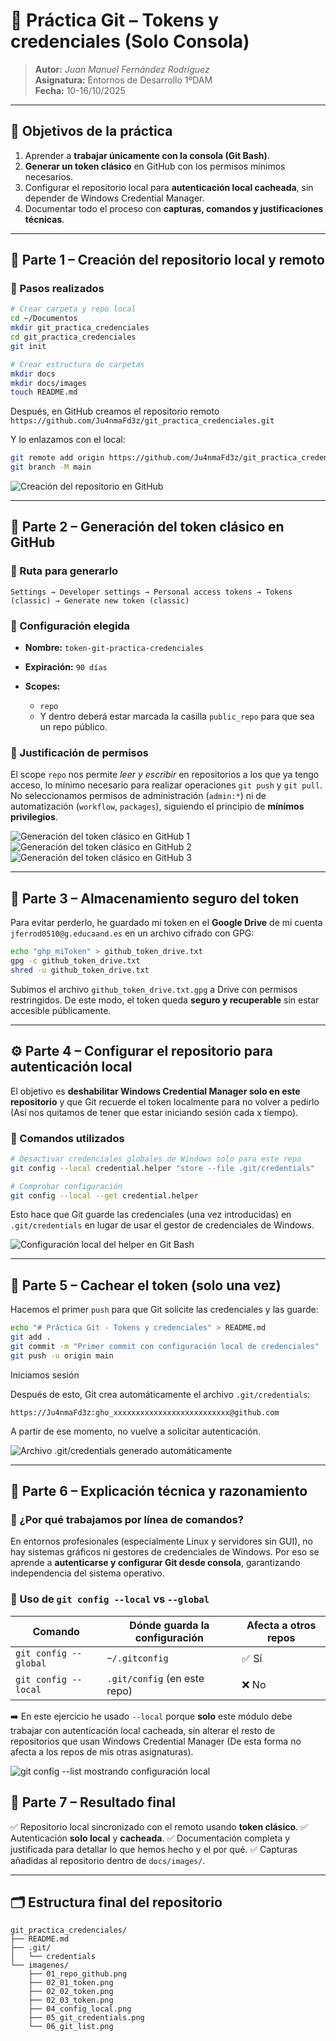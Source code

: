 # 🧰 Práctica Git – Tokens y credenciales (Solo Consola)

> **Autor:** *Juan Manuel Fernández Rodríguez*  
> **Asignatura:** Entornos de Desarrollo 1ºDAM  
> **Fecha:** 10-16/10/2025  

---

## 📌 Objetivos de la práctica

1. Aprender a **trabajar únicamente con la consola (Git Bash)**.  
2. **Generar un token clásico** en GitHub con los permisos mínimos necesarios.  
3. Configurar el repositorio local para **autenticación local cacheada**, sin depender de Windows Credential Manager.  
4. Documentar todo el proceso con **capturas, comandos y justificaciones técnicas**.

---

## 🧩 Parte 1 – Creación del repositorio local y remoto

### 🔹 Pasos realizados

```bash
# Crear carpeta y repo local
cd ~/Documentos
mkdir git_practica_credenciales
cd git_practica_credenciales
git init

# Crear estructura de carpetas
mkdir docs
mkdir docs/images
touch README.md
```

Después, en GitHub creamos el repositorio remoto
`https://github.com/Ju4nmaFd3z/git_practica_credenciales.git`

Y lo enlazamos con el local:

```bash
git remote add origin https://github.com/Ju4nmaFd3z/git_practica_credenciales.git
git branch -M main
```

![Creación del repositorio en GitHub](imagenes/01_repo_github.png)

---

## 🔐 Parte 2 – Generación del token clásico en GitHub

### 🔹 Ruta para generarlo

`Settings → Developer settings → Personal access tokens → Tokens (classic) → Generate new token (classic)`

### 🔹 Configuración elegida

* **Nombre:** `token-git-practica-credenciales`
* **Expiración:** `90 días`
* **Scopes:**

  * `repo`
  * Y dentro deberá estar marcada la casilla `public_repo` para que sea un repo público.

### 🔹 Justificación de permisos

El scope `repo` nos permite *leer y escribir* en repositorios a los que ya tengo acceso, lo mínimo necesario para realizar operaciones `git push` y `git pull`.
No seleccionamos permisos de administración (`admin:*`) ni de automatización (`workflow`, `packages`), siguiendo el principio de **mínimos privilegios**.

![Generación del token clásico en GitHub 1](imagenes/02_01_token.png)
![Generación del token clásico en GitHub 2](imagenes/02_02_token.png)
![Generación del token clásico en GitHub 3](imagenes/02_03_token.png)

---

## 💾 Parte 3 – Almacenamiento seguro del token

Para evitar perderlo, he guardado mi token en el **Google Drive** de mi cuenta `jferrod0510@g.educaand.es` en un archivo cifrado con GPG:

```bash
echo "ghp_miToken" > github_token_drive.txt
gpg -c github_token_drive.txt
shred -u github_token_drive.txt
```

Subimos el archivo `github_token_drive.txt.gpg` a Drive con permisos restringidos.
De este modo, el token queda **seguro y recuperable** sin estar accesible públicamente.

---

## ⚙️ Parte 4 – Configurar el repositorio para autenticación local

El objetivo es **deshabilitar Windows Credential Manager solo en este repositorio**
y que Git recuerde el token localmente para no volver a pedirlo (Así nos quitamos de tener que estar iniciando sesión cada x tiempo).

### 🔹 Comandos utilizados

```bash
# Desactivar credenciales globales de Windows solo para este repo
git config --local credential.helper "store --file .git/credentials"

# Comprobar configuración
git config --local --get credential.helper
```

Esto hace que Git guarde las credenciales (una vez introducidas) en `.git/credentials`
en lugar de usar el gestor de credenciales de Windows.

![Configuración local del helper en Git Bash](imagenes/04_config_local.png)

---

## 🔁 Parte 5 – Cachear el token (solo una vez)

Hacemos el primer `push` para que Git solicite las credenciales y las guarde:

```bash
echo "# Práctica Git - Tokens y credenciales" > README.md
git add .
git commit -m "Primer commit con configuración local de credenciales"
git push -u origin main
```

Iniciamos sesión

Después de esto, Git crea automáticamente el archivo `.git/credentials`:

```
https://Ju4nmaFd3z:gho_xxxxxxxxxxxxxxxxxxxxxxxxxx@github.com
```

A partir de ese momento, no vuelve a solicitar autenticación.

![Archivo .git/credentials generado automáticamente](imagenes/05_git_credentials.png)

---

## 🧠 Parte 6 – Explicación técnica y razonamiento

### 🔹 ¿Por qué trabajamos por línea de comandos?

En entornos profesionales (especialmente Linux y servidores sin GUI), no hay sistemas gráficos ni gestores de credenciales de Windows.
Por eso se aprende a **autenticarse y configurar Git desde consola**, garantizando independencia del sistema operativo.

### 🔹 Uso de `git config --local` vs `--global`

| Comando               | Dónde guarda la configuración | Afecta a otros repos |
| --------------------- | ----------------------------- | -------------------- |
| `git config --global` | `~/.gitconfig`                | ✅ Sí                 |
| `git config --local`  | `.git/config` (en este repo)  | ❌ No                 |

➡️ En este ejercicio he usado `--local` porque **solo** este módulo debe trabajar con autenticación local cacheada, sin alterar el resto de repositorios que usan Windows Credential Manager (De esta forma no afecta a los repos de mis otras asignaturas).

![git config --list mostrando configuración local](imagenes/06_git_list.png)

## 🧾 Parte 7 – Resultado final

✅ Repositorio local sincronizado con el remoto usando **token clásico**.
✅ Autenticación **solo local** y **cacheada**.
✅ Documentación completa y justificada para detallar lo que hemos hecho y el por qué.
✅ Capturas añadidas al repositorio dentro de `docs/images/`.

---

## 🗂️ Estructura final del repositorio

```
git_practica_credenciales/
├── README.md
├── .git/
│   └── credentials
└── imagenes/
    ├── 01_repo_github.png
    ├── 02_01_token.png
    ├── 02_02_token.png
    ├── 02_03_token.png
    ├── 04_config_local.png
    ├── 05_git_credentials.png
    └── 06_git_list.png
```
